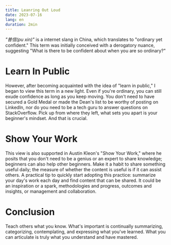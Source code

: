 ```yaml
---
title: Leanring Out Loud
date: 2023-07-16
lang: en
duration: 2min
---
```


_"普信(pu xin)"_ is a internet slang in China, which translates to "ordinary yet confident." This term was initially conceived with a derogatory nuance, suggesting "What is there to be confident about when you are so ordinary?"

# Learn In Public

However, after becoming acquainted with the idea of "learn in public," I began to view this term in a new light. Even if you're ordinary, you can still exude confidence as long as you keep moving. You don't need to have secured a Gold Medal or made the Dean's list to be worthy of posting on LinkedIn, nor do you need to be a tech guru to answer questions on StackOverflow. Pick up from where they left, what sets you apart is your beginner's mindset. And that is crucial.

# Show Your Work

This view is also supported in Austin Kleon's "Show Your Work," where he posits that you don't need to be a genius or an expert to share knowledge; beginners can also help other beginners. Make it a habit to share something useful daily; the measure of whether the content is useful is if it can assist others. A practical tip to quickly start adopting this practice: summarize your day's work each day and find content that can be shared. It could be an inspiration or a spark, methodologies and progress, outcomes and insights, or management and collaboration.

# Conclusion

Teach others what you know. What's important is continually summarizing, categorizing, contemplating, and expressing what you've learned. What you can articulate is truly what you understand and have mastered.
